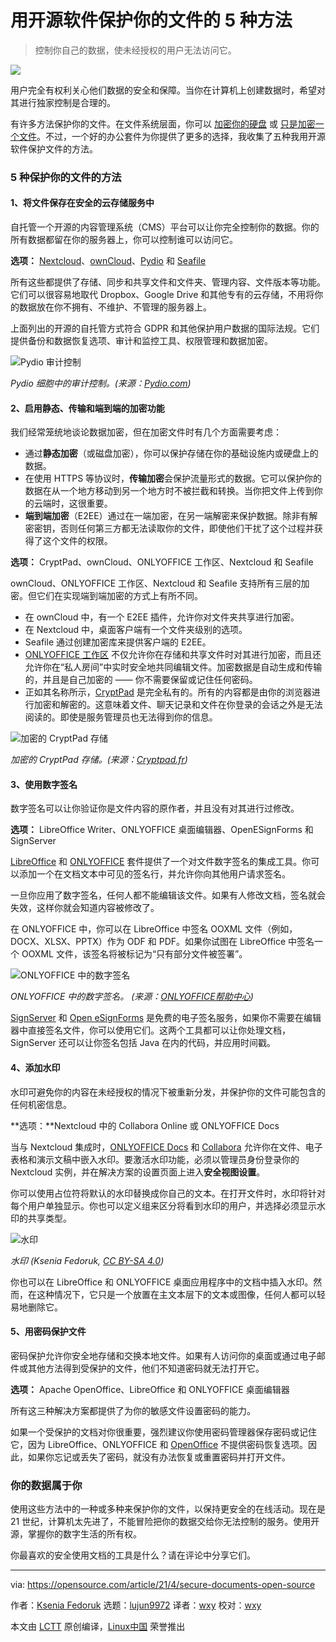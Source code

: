 [#]: subject: (5 ways to protect your documents with open source software)
[#]: via: (https://opensource.com/article/21/4/secure-documents-open-source)
[#]: author: (Ksenia Fedoruk https://opensource.com/users/ksenia-fedoruk)
[#]: collector: (lujun9972)
[#]: translator: (wxy)
[#]: reviewer: (wxy)
[#]: publisher: (wxy)
[#]: url: (https://linux.cn/article-13428-1.html)

用开源软件保护你的文件的 5 种方法
======

> 控制你自己的数据，使未经授权的用户无法访问它。

![](https://img.linux.net.cn/data/attachment/album/202105/27/000829h3fcdd9b6p9v9xx9.jpg)

用户完全有权利关心他们数据的安全和保障。当你在计算机上创建数据时，希望对其进行独家控制是合理的。

有许多方法保护你的文件。在文件系统层面，你可以 [加密你的硬盘][2] 或 [只是加密一个文件][3]。不过，一个好的办公套件为你提供了更多的选择，我收集了五种我用开源软件保护文件的方法。

### 5 种保护你的文件的方法

#### 1、将文件保存在安全的云存储服务中

自托管一个开源的内容管理系统（CMS）平台可以让你完全控制你的数据。你的所有数据都留在你的服务器上，你可以控制谁可以访问它。

**选项：** [Nextcloud][4]、[ownCloud][5]、[Pydio][6] 和 [Seafile][7]

所有这些都提供了存储、同步和共享文件和文件夹、管理内容、文件版本等功能。它们可以很容易地取代 Dropbox、Google Drive 和其他专有的云存储，不用将你的数据放在你不拥有、不维护、不管理的服务器上。

上面列出的开源的自托管方式符合 GDPR 和其他保护用户数据的国际法规。它们提供备份和数据恢复选项、审计和监控工具、权限管理和数据加密。

![Pydio 审计控制][8]

*Pydio 细胞中的审计控制。(来源：[Pydio.com][9])*

#### 2、启用静态、传输和端到端的加密功能

我们经常笼统地谈论数据加密，但在加密文件时有几个方面需要考虑：

  * 通过**静态加密**（或磁盘加密），你可以保护存储在你的基础设施内或硬盘上的数据。
  * 在使用 HTTPS 等协议时，**传输加密**会保护流量形式的数据。它可以保护你的数据在从一个地方移动到另一个地方时不被拦截和转换。当你把文件上传到你的云端时，这很重要。
  * **端到端加密**（E2EE）通过在一端加密，在另一端解密来保护数据。除非有解密密钥，否则任何第三方都无法读取你的文件，即使他们干扰了这个过程并获得了这个文件的权限。

**选项：** CryptPad、ownCloud、ONLYOFFICE 工作区、Nextcloud 和 Seafile

ownCloud、ONLYOFFICE 工作区、Nextcloud 和 Seafile 支持所有三层的加密。但它们在实现端到端加密的方式上有所不同。

  * 在 ownCloud 中，有一个 E2EE 插件，允许你对文件夹共享进行加密。
  * 在 Nextcloud 中，桌面客户端有一个文件夹级别的选项。
  * Seafile 通过创建加密库来提供客户端的 E2EE。
  * [ONLYOFFICE 工作区][10] 不仅允许你在存储和共享文件时对其进行加密，而且还允许你在“私人房间”中实时安全地共同编辑文件。加密数据是自动生成和传输的，并且是自己加密的 —— 你不需要保留或记住任何密码。
  * 正如其名称所示，[CryptPad][11] 是完全私有的。所有的内容都是由你的浏览器进行加密和解密的。这意味着文件、聊天记录和文件在你登录的会话之外是无法阅读的。即使是服务管理员也无法得到你的信息。

![加密的 CryptPad 存储][12]

*加密的 CryptPad 存储。(来源：[Cryptpad.fr][13])*

#### 3、使用数字签名

数字签名可以让你验证你是文件内容的原作者，并且没有对其进行过修改。

**选项：** LibreOffice Writer、ONLYOFFICE 桌面编辑器、OpenESignForms 和 SignServer

[LibreOffice][14] 和 [ONLYOFFICE][15] 套件提供了一个对文件数字签名的集成工具。你可以添加一个在文档文本中可见的签名行，并允许你向其他用户请求签名。

一旦你应用了数字签名，任何人都不能编辑该文件。如果有人修改文档，签名就会失效，这样你就会知道内容被修改了。

在 ONLYOFFICE 中，你可以在 LibreOffice 中签名 OOXML 文件（例如，DOCX、XLSX、PPTX）作为 ODF 和 PDF。如果你试图在 LibreOffice 中签名一个 OOXML 文件，该签名将被标记为“只有部分文件被签署”。

![ONLYOFFICE 中的数字签名][16]

*ONLYOFFICE 中的数字签名。 (来源：[ONLYOFFICE帮助中心][17])*

[SignServer][18] 和 [Open eSignForms][19] 是免费的电子签名服务，如果你不需要在编辑器中直接签名文件，你可以使用它们。这两个工具都可以让你处理文档，SignServer 还可以让你签名包括 Java 在内的代码，并应用时间戳。

#### 4、添加水印

水印可避免你的内容在未经授权的情况下被重新分发，并保护你的文件可能包含的任何机密信息。

**选项：**Nextcloud 中的 Collabora Online 或 ONLYOFFICE Docs

当与 Nextcloud 集成时，[ONLYOFFICE Docs][20] 和 [Collabora][21] 允许你在文件、电子表格和演示文稿中嵌入水印。要激活水印功能，必须以管理员身份登录你的 Nextcloud 实例，并在解决方案的设置页面上进入**安全视图设置**。

你可以使用占位符将默认的水印替换成你自己的文本。在打开文件时，水印将针对每个用户单独显示。你也可以定义组来区分将看到水印的用户，并选择必须显示水印的共享类型。

![水印][22]

*水印 (Ksenia Fedoruk, [CC BY-SA 4.0][23])*

你也可以在 LibreOffice 和 ONLYOFFICE 桌面应用程序中的文档中插入水印。然而，在这种情况下，它只是一个放置在主文本层下的文本或图像，任何人都可以轻易地删除它。

#### 5、用密码保护文件

密码保护允许你安全地存储和交换本地文件。如果有人访问你的桌面或通过电子邮件或其他方法得到受保护的文件，他们不知道密码就无法打开它。

**选项：** Apache OpenOffice、LibreOffice 和 ONLYOFFICE 桌面编辑器

所有这三种解决方案都提供了为你的敏感文件设置密码的能力。

如果一个受保护的文档对你很重要，强烈建议你使用密码管理器保存密码或记住它，因为 LibreOffice、ONLYOFFICE 和 [OpenOffice][24] 不提供密码恢复选项。因此，如果你忘记或丢失了密码，就没有办法恢复或重置密码并打开文件。

### 你的数据属于你

使用这些方法中的一种或多种来保护你的文件，以保持更安全的在线活动。现在是 21 世纪，计算机太先进了，不能冒险把你的数据交给你无法控制的服务。使用开源，掌握你的数字生活的所有权。

你最喜欢的安全使用文档的工具是什么？请在评论中分享它们。

--------------------------------------------------------------------------------

via: https://opensource.com/article/21/4/secure-documents-open-source

作者：[Ksenia Fedoruk][a]
选题：[lujun9972][b]
译者：[wxy](https://github.com/wxy)
校对：[wxy](https://github.com/wxy)

本文由 [LCTT](https://github.com/LCTT/TranslateProject) 原创编译，[Linux中国](https://linux.cn/) 荣誉推出

[a]: https://opensource.com/users/ksenia-fedoruk
[b]: https://github.com/lujun9972
[1]: https://opensource.com/sites/default/files/styles/image-full-size/public/lead-images/documents_papers_file_storage_work.png?itok=YlXpAqAJ (Filing papers and documents)
[2]: https://opensource.com/article/21/3/encryption-luks
[3]: https://opensource.com/article/21/3/luks-truecrypt
[4]: https://nextcloud.com/
[5]: https://owncloud.com/
[6]: https://pydio.com/
[7]: https://www.seafile.com/en/home/
[8]: https://opensource.com/sites/default/files/uploads/pydiocells.png (Pydio audit control)
[9]: http://pydio.com
[10]: https://www.onlyoffice.com/workspace.aspx
[11]: https://cryptpad.fr/
[12]: https://opensource.com/sites/default/files/uploads/cryptdrive.png (Encrypted CryptPad storage)
[13]: http://cryptpad.fr
[14]: https://www.libreoffice.org/
[15]: https://www.onlyoffice.com/desktop.aspx
[16]: https://opensource.com/sites/default/files/uploads/onlyoffice_digitalsig.png (Digital signature in ONLYOFFICE)
[17]: http://helpcenter.onlyoffice.com
[18]: https://www.signserver.org/
[19]: https://github.com/OpenESignForms
[20]: https://www.onlyoffice.com/office-for-nextcloud.aspx
[21]: https://www.collaboraoffice.com/
[22]: https://opensource.com/sites/default/files/uploads/onlyoffice_watermark.png (Watermark)
[23]: https://creativecommons.org/licenses/by-sa/4.0/
[24]: https://www.openoffice.org/
